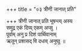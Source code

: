+++
title = "०३ त्रीणी जानात् प्रति"

+++
त्रीणी जानात् प्रति भूषन्त्य् अस्य  
समुद्र एकं दिव्य् एकम् अप्सु ।  
पूर्वाम् अनु प्र दिशं पार्थिवानाम्  
ऋतून् प्रशासद् वि दधाव् अनुष्ठु ॥